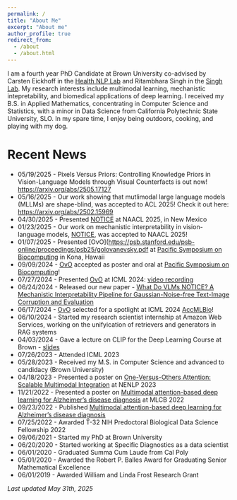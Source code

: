 ```yaml
---
permalink: /
title: "About Me"
excerpt: "About me"
author_profile: true
redirect_from: 
  - /about
  - /about.html
---
```

I am a fourth year PhD Candidate at Brown University co-advised by Carsten Eickhoff in the [Health NLP Lab](https://health-nlp.com/index.html) and Ritambhara Singh in the [Singh Lab](https://rsinghlab.org/). My research interests include multimodal learning, mechanistic intepretability, and biomedical applications of deep learning. I received my B.S. in Applied Mathematics, concentrating in Computer Science and Statistics, with a minor in Data Science from California Polytechnic State University, SLO. In my spare time, I enjoy being outdoors, cooking, and playing with my dog.

Recent News 
======
* 05/19/2025 - Pixels Versus Priors: Controlling Knowledge Priors in Vision-Language Models through Visual Counterfacts is out now! https://arxiv.org/abs/2505.17127
* 05/16/2025 - Our work showing that mutlimodal large language models (MLLMs) are shape-blind, was accepted to ACL 2025! Check it out here: https://arxiv.org/abs/2502.15969
* 04/30/2025 - Presented [NOTICE](https://aclanthology.org/2025.naacl-long.571/) at NAACL 2025, in New Mexico
* 01/23/2025 - Our work on mechanistic interpretability in vision-language models, [NOTICE](https://aclanthology.org/2025.naacl-long.571/), was accepted to NAACL 2025! 
* 01/07/2025 - Presented [OvO](https://psb.stanford.edu/psb-online/proceedings/psb25/golovanevsky.pdf at [Pacific Symposium on Biocomputing](https://psb.stanford.edu/callfor/papers/) in Kona, Hawaii
* 09/09/2024 - [OvO](https://arxiv.org/abs/2307.05435) accepted as poster and oral at [Pacific Symposium on Biocomputing](https://psb.stanford.edu/callfor/papers/)!
* 07/27/2024 - Presented [OvO](https://arxiv.org/abs/2307.05435) at ICML 2024: [video recording](https://icml.cc/virtual/2024/38284)
* 06/24/2024 - Released our new paper - [What Do VLMs NOTICE? A Mechanistic Interpretability Pipeline for Gaussian-Noise-free Text-Image Corruption and Evaluation](https://arxiv.org/abs/2406.16320)
* 06/17/2024 - [OvO](https://arxiv.org/abs/2307.05435) selected for a spotlight at ICML 2024 [AccMLBio](https://accml.bio/index.html#acceptedpapers)!
* 06/10/2024 - Started my research scientist internship at Amazon Web Services, working on the unifyication of retrievers and generators in RAG systems 
* 04/03/2024 - Gave a lecture on CLIP for the Deep Learning Course at Brown - [slides](https://brown-deep-learning.github.io/dl-website-s24/slides/lecture26.pdf)
* 07/26/2023 - Attended ICML 2023
* 05/28/2023 - Received my M.S. in Computer Science and advanced to candidacy (Brown University)
* 04/18/2023 - Presented a poster on [One-Versus-Others Attention: Scalable Multimodal Integration](https://arxiv.org/abs/2307.05435) at NENLP 2023
* 11/21/2022 - Presented a poster on [Multimodal attention-based deep learning for Alzheimer’s disease diagnosis](https://academic.oup.com/jamia/article/29/12/2014/6712292) at MLCB 2022
* 09/23/2022 - Published [Multimodal attention-based deep learning for Alzheimer’s disease diagnosis](https://academic.oup.com/jamia/article/29/12/2014/6712292)
* 07/25/2022 - Awarded T-32 NIH Predoctoral Biological Data Science Fellowship 2022
* 09/06/2021 - Started my PhD at Brown University
* 06/20/2020 - Started working at Specific Diagnostics as a data scientist
* 06/01/2020 - Graduated Summa Cum Laude from Cal Poly
* 05/01/2020 - Awarded the Robert P. Balles Award for Graduating Senior Mathematical Excellence
* 06/01/2019 - Awarded William and Linda Frost Research Grant  

*Last updated May 31th, 2025*